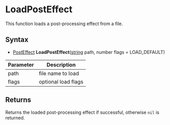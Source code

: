 # LoadPostEffect

This function loads a post-processing effect from a file.

## Syntax

- [PostEffect](PostEffect.md) **LoadPostEffect**([string](https://www.lua.org/manual/5.4/manual.html#6.4) path, number flags = LOAD_DEFAULT)

| Parameter | Description |
|-----------|-------------|
| path      | file name to load |
| flags     | optional load flags |

## Returns

Returns the loaded post-processing effect if successful, otherwise `nil` is returned.
